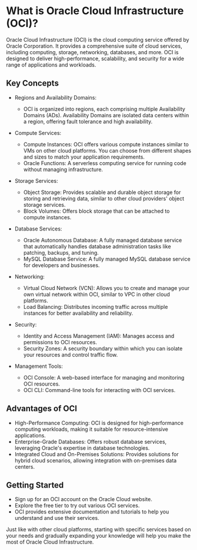 # What is Oracle Cloud Infrastructure (OCI)?
Oracle Cloud Infrastructure (OCI) is the cloud computing service offered by Oracle Corporation. It provides a comprehensive suite of cloud services, including computing, storage, networking, databases, and more. OCI is designed to deliver high-performance, scalability, and security for a wide range of applications and workloads.

## Key Concepts

- Regions and Availability Domains:

  - OCI is organized into regions, each comprising multiple Availability Domains (ADs). Availability Domains are isolated data centers within a region, offering fault tolerance and high availability.
- Compute Services:

  - Compute Instances: OCI offers various compute instances similar to VMs on other cloud platforms. You can choose from different shapes and sizes to match your application requirements.
  - Oracle Functions: A serverless computing service for running code without managing infrastructure.
- Storage Services:

  - Object Storage: Provides scalable and durable object storage for storing and retrieving data, similar to other cloud providers' object storage services.
  - Block Volumes: Offers block storage that can be attached to compute instances.
- Database Services:

  - Oracle Autonomous Database: A fully managed database service that automatically handles database administration tasks like patching, backups, and tuning.
  - MySQL Database Service: A fully managed MySQL database service for developers and businesses.
- Networking:

  - Virtual Cloud Network (VCN): Allows you to create and manage your own virtual network within OCI, similar to VPC in other cloud platforms.
  - Load Balancing: Distributes incoming traffic across multiple instances for better availability and reliability.
- Security:

  - Identity and Access Management (IAM): Manages access and permissions to OCI resources.
  - Security Zones: A security boundary within which you can isolate your resources and control traffic flow.
- Management Tools:

  - OCI Console: A web-based interface for managing and monitoring OCI resources.
  - OCI CLI: Command-line tools for interacting with OCI services.

## Advantages of OCI

- High-Performance Computing: OCI is designed for high-performance computing workloads, making it suitable for resource-intensive applications.
- Enterprise-Grade Databases: Offers robust database services, leveraging Oracle's expertise in database technologies.
- Integrated Cloud and On-Premises Solutions: Provides solutions for hybrid cloud scenarios, allowing integration with on-premises data centers.

## Getting Started

- Sign up for an OCI account on the Oracle Cloud website.
- Explore the free tier to try out various OCI services.
- OCI provides extensive documentation and tutorials to help you understand and use their services.

Just like with other cloud platforms, starting with specific services based on your needs and gradually expanding your knowledge will help you make the most of Oracle Cloud Infrastructure.
